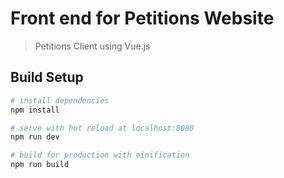 # Front end for Petitions Website

> Petitions Client using Vue.js

## Build Setup

``` bash
# install dependencies
npm install

# serve with hot reload at localhost:8080
npm run dev

# build for production with minification
npm run build
```
